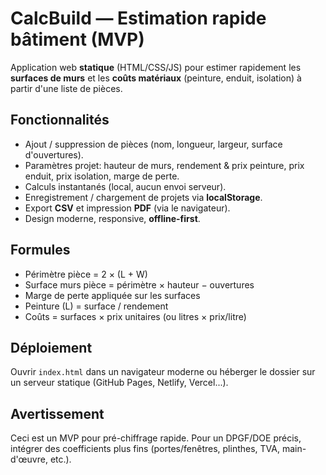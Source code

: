 # CalcBuild — Estimation rapide bâtiment (MVP)
Application web **statique** (HTML/CSS/JS) pour estimer rapidement les **surfaces de murs** et les **coûts matériaux** (peinture, enduit, isolation) à partir d'une liste de pièces.

## Fonctionnalités
- Ajout / suppression de pièces (nom, longueur, largeur, surface d'ouvertures).
- Paramètres projet: hauteur de murs, rendement & prix peinture, prix enduit, prix isolation, marge de perte.
- Calculs instantanés (local, aucun envoi serveur).
- Enregistrement / chargement de projets via **localStorage**.
- Export **CSV** et impression **PDF** (via le navigateur).
- Design moderne, responsive, **offline-first**.

## Formules
- Périmètre pièce = 2 × (L + W)
- Surface murs pièce = périmètre × hauteur − ouvertures
- Marge de perte appliquée sur les surfaces
- Peinture (L) = surface / rendement
- Coûts = surfaces × prix unitaires (ou litres × prix/litre)

## Déploiement
Ouvrir `index.html` dans un navigateur moderne ou héberger le dossier sur un serveur statique (GitHub Pages, Netlify, Vercel...).

## Avertissement
Ceci est un MVP pour pré-chiffrage rapide. Pour un DPGF/DOE précis, intégrer des coefficients plus fins (portes/fenêtres, plinthes, TVA, main-d'œuvre, etc.).
